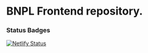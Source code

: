 # BNPL Frontend repository.



### Status Badges

[![Netlify Status](https://api.netlify.com/api/v1/badges/d3a5b88b-5b4c-400f-bbfd-51084485df9f/deploy-status)](https://app.netlify.com/sites/sprightly-sprinkles-7df642/deploys)